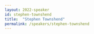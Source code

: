 ```yaml
---
layout: 2022-speaker
id: stephen-townshend
title:  "Stephen Townshend"
permalink: /speakers/stephen-townshend
---
```

